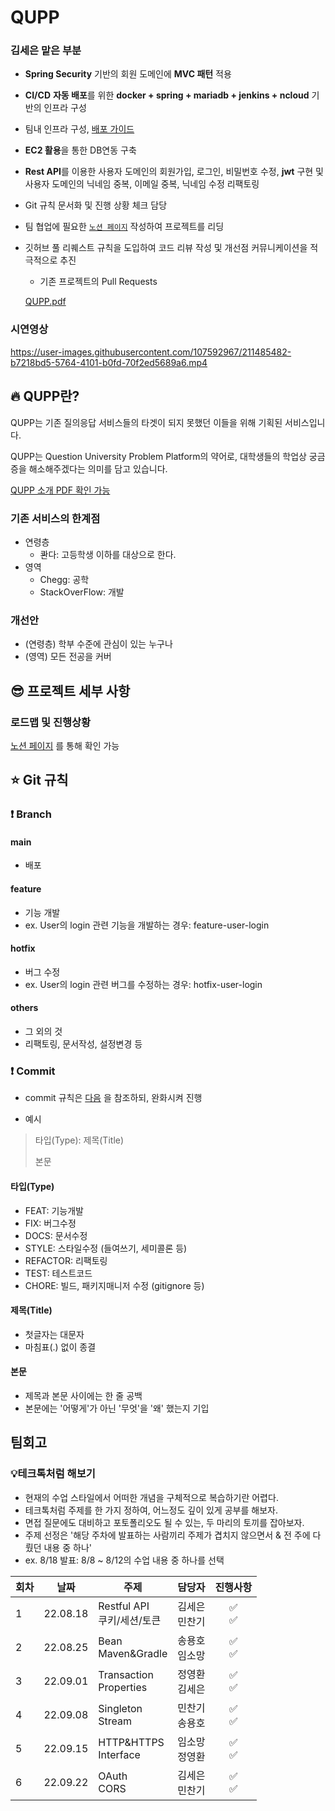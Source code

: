 # QUPP

### 김세은 맡은 부분
- **Spring Security** 기반의 회원 도메인에 **MVC 패턴** 적용
- **CI/CD** **자동 배포**를 위한 **docker + spring + mariadb + jenkins + ncloud** 기반의 인프라 구성
- 팀내 인프라 구성, [배포 가이드](https://www.notion.so/613a77f4b7ee46578f1c8f96458d17ce)
- **EC2 활용**을 통한 DB연동 구축
- **Rest API**를 이용한 사용자 도메인의 회원가입, 로그인, 비밀번호 수정, **jwt** 구현 및 사용자 도메인의 닉네임 중복, 이메일 중복, 닉네임 수정 리팩토링
- Git 규칙 문서화 및 진행 상황 체크 담당
- 팀 협업에 필요한 [`노션 페이지`](https://www.notion.so/328abb459b894647b1ad8cc35d7ad4da) 작성하여 프로젝트를 리딩
- 깃허브 풀 리퀘스트 규칙을 도입하여 코드 리뷰 작성 및 개선점 커뮤니케이션을 적극적으로 추진
    - 기존 프로젝트의 Pull Requests
    
    [QUPP.pdf](https://s3-us-west-2.amazonaws.com/secure.notion-static.com/ec5beb23-0206-44ce-b5f8-273c6f667179/QUPP.pdf)
### 시연영상
https://user-images.githubusercontent.com/107592967/211485482-b7218bd5-5764-4101-b0fd-70f2ed5689a6.mp4


## 🔥 QUPP란?

QUPP는 기존 질의응답 서비스들의 타겟이 되지 못했던 이들을 위해 기획된 서비스입니다.

QUPP는 Question University Problem Platform의 약어로, 대학생들의 학업상 궁금증을 해소해주겠다는 의미를 담고 있습니다.

[QUPP 소개 PDF 확인 가능](https://github.com/seeunla/QUPP/blob/master/QUPP.pdf)


### 기존 서비스의 한계점
- 연령층
  - 콴다: 고등학생 이하를 대상으로 한다.
- 영역
  - Chegg: 공학
  - StackOverFlow: 개발

### 개선안
- (연령층) 학부 수준에 관심이 있는 누구나
- (영역) 모든 전공을 커버

## 😎 프로젝트 세부 사항

### 로드맵 및 진행상황

[노션 페이지](https://www.notion.so/qupp/328abb459b894647b1ad8cc35d7ad4da) 를 통해 확인 가능

## ⭐️️ Git 규칙

### ❗️ Branch

#### main
  - 배포
#### feature
  - 기능 개발
  - ex. User의 login 관련 기능을 개발하는 경우: feature-user-login
####  hotfix
  - 버그 수정
  - ex. User의 login 관련 버그를 수정하는 경우: hotfix-user-login
#### others
  - 그 외의 것
  - 리팩토링, 문서작성, 설정변경 등

### ❗️ Commit

- commit 규칙은 [다음](https://jason-api.tistory.com/89) 을 참조하되, 완화시켜 진행

- 예시
> 타입(Type): 제목(Title)
> 
> 본문

#### 타입(Type)

- FEAT: 기능개발
- FIX: 버그수정
- DOCS: 문서수정
- STYLE: 스타일수정 (들여쓰기, 세미콜론 등)
- REFACTOR: 리팩토링
- TEST: 테스트코드
- CHORE: 빌드, 패키지매니저 수정 (gitignore 등)

#### 제목(Title)

- 첫글자는 대문자
- 마침표(.) 없이 종결

#### 본문

- 제목과 본문 사이에는 한 줄 공백
- 본문에는 '어떻게'가 아닌 '무엇'을 '왜' 했는지 기입

## 팀회고

### 💡테크톡처럼 해보기

- 현재의 수업 스타일에서 어떠한 개념을 구체적으로 복습하기란 어렵다.
- 테크톡처럼 주제를 한 가지 정하여, 어느정도 깊이 있게 공부를 해보자.
- 면접 질문에도 대비하고 포토폴리오도 될 수 있는, 두 마리의 토끼를 잡아보자.
- 주제 선정은 '해당 주차에 발표하는 사람끼리 주제가 겹치지 않으면서 & 전 주에 다뤘던 내용 중 하나'
- ex. 8/18 발표: 8/8 ~ 8/12의 수업 내용 중 하나를 선택

|회차|날짜|주제|담당자| 진행사항 |
|---|---|---|---|:----:|
|1|22.08.18|Restful API<br>쿠키/세션/토큰|김세은<br>민찬기|✅<br>✅|
|2|22.08.25|Bean<br>Maven&Gradle|송용호<br>임소망|✅<br>✅|
|3|22.09.01|Transaction<br>Properties|정영환<br>김세은|✅<br>✅|
|4|22.09.08|Singleton<br>Stream|민찬기<br>송용호|✅<br>✅|
|5|22.09.15|HTTP&HTTPS<br>Interface|임소망<br>정영환|✅<br>✅|
|6|22.09.22|OAuth<br>CORS|김세은<br>민찬기|✅<br>✅|
